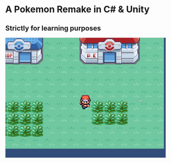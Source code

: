 # A Pokemon Remake in C# & Unity
## Strictly for learning purposes

![Gameplay Example](https://github.com/dustinlapierre/PokemonRemake/blob/master/gameplay.gif)

